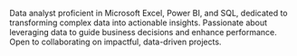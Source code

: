 Data analyst proficient in 
Microsoft Excel, Power BI, 
and SQL, dedicated to 
transforming complex data into 
actionable insights. Passionate 
about leveraging data to guide 
business decisions and enhance 
performance. Open to collaborating 
on impactful, data-driven projects.

